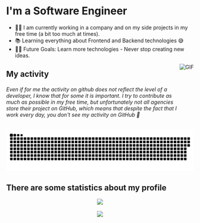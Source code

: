<h1> I'm a Software Engineer </h1>

<p>
<ul>
	<li>👨‍💻 I am currently working in a company and on my side projects in my free time (a bit too much at times).</li>
	<li>📚 Learning everything about Frontend and Backend technologies 😅</li>
	<li>💪🏼 Future Goals: Learn more technologies - Never stop creating new ideas.</li>
</ul>

<img align="right" alt="GIF" height="160px" src="https://media.giphy.com/media/Ah3zHH7hvsSB2/giphy.gif" />
</p>

<h2> My activity </h2>
<h6> Even if for me the activity on github does not reflect the level of a developer, I know that for some it is important. I try to contribute as much as possible in my free time, but unfortunately not all agencies store their project on GitHub, which means that despite the fact that I work every day, you don't see my activity on GitHub 👀</h6>
<p align="center">
  <picture>
    <source media="(prefers-color-scheme: dark)" srcset="https://raw.githubusercontent.com/sovetski/sovetski/snake-output/github-contribution-grid-snake-dark.svg"/>
    <source media="(prefers-color-scheme: light)" srcset="https://raw.githubusercontent.com/sovetski/sovetski/snake-output/github-contribution-grid-snake.svg"/>
    <img alt="github contribution grid snake animation" src="https://raw.githubusercontent.com/sovetski/sovetski/snake-output/github-contribution-grid-snake.svg"/>
  </picture>
</p>

<h2> There are some statistics about my profile </h2>

<p align="center">
	<picture>
		<source
		  srcset="https://github-readme-stats-wine-five-23.vercel.app/api?username=sovetski&count_private=true&show_icons=true&hide_title=true&theme=dark"
		  media="(prefers-color-scheme: dark)"
		/>
		<source
		  srcset="https://github-readme-stats-wine-five-23.vercel.app/api?username=sovetski&count_private=true&show_icons=true&hide_title=true&theme=default"
		  media="(prefers-color-scheme: light), (prefers-color-scheme: no-preference)"
		/>
		<img src="https://github-readme-stats-wine-five-23.vercel.app/api?username=sovetski&count_private=true&show_icons=true&hide_title=true" />
	</picture>
</p>

<p align="center">
	<picture>
		<img src="https://github-readme-stats-wine-five-23.vercel.app/api/top-langs/?username=sovetski&layout=donut" />
	</picture>
</p>
